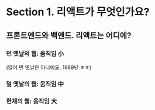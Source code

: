 # Section 1. 리액트가 무엇인가요?

## 프론트엔드와 백엔드. 리액트는 어디에?

### 먼 옛날의 웹: 움직임 小

(많이 먼 옛날은 아니예요. 1989년 ㅎㅎ)

### 덜 옛날의 웹: 움직임 中

### 현재의 웹: 움직임 大
